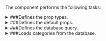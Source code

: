 The component performs the following tasks:

<details>
	<summary>###Defines the prop types.

</summary>
* The categories.

* The query variables.

</details>

<details>
	<summary>###Defines the default props.

</summary>
</details>

<details>
	<summary>###Defines the database query.

</summary>
</details>

<details>
	<summary>###Loads categories from the database.

</summary>
</details>


